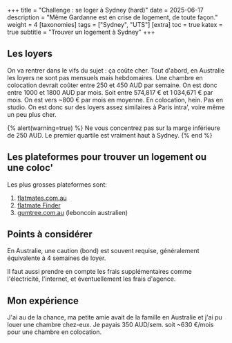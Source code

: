 +++
title = "Challenge&nbsp;: se loger à Sydney (hard)"
date = 2025-06-17
description = "Même Gardanne est en crise de logement, de toute façon."
weight = 4
[taxonomies]
tags = ["Sydney", "UTS"]
[extra]
toc = true
katex = true
subtitle = "Trouver un logement à Sydney"
+++

## Les loyers

On va rentrer dans le vifs du sujet&nbsp;: ça coûte cher. Tout d'abord, en Australie les loyers ne sont pas mensuels mais hebdomaires. Une chambre en colocation devrait coûter entre 250 et 450&nbsp;AUD par semaine. On est donc entre 1000 et 1800&nbsp;AUD par mois. Soit entre 574,817&nbsp;€ et 1 034,671&nbsp;€ par mois. On est vers ~800&nbsp;€ par mois en moyenne. En colocation, hein. Pas en studio. On est donc sur des loyers assez similaires à Paris intra', voire même un peu plus cher.

{% alert(warning=true) %}
Ne vous concentrez pas sur la marge inférieure de 250&nbsp;AUD. Le premier quartile est vraiment haut à Sydney.
{% end %}

## Les plateformes pour trouver un logement ou une coloc'

Les plus grosses plateformes sont:
1. [flatmates.com.au](https://flatmates.com.au/)
2. [flatmate Finder](https://www.flatmatefinders.com.au/)
3. [gumtree.com.au](https://www.gumtree.com.au/) (leboncoin australien)

## Points à considérer

En Australie, une caution (bond) est souvent requise, généralement équivalente à 4 semaines de loyer.

Il faut aussi prendre en compte les frais supplémentaires comme l'électricité, l'internet, et éventuellement les frais d'agence.

## Mon expérience

J'ai au de la chance, ma petite amie avait de la famille en Australie et j'ai pu louer une chambre chez-eux. Je payais 350&nbsp;AUD/sem. soit ~630&nbsp;€/mois pour une chambre en colocation.
